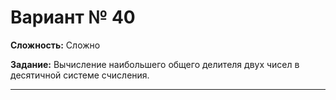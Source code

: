 # Вариант № 40
**Сложность:** Сложно

**Задание:**  Вычисление наибольшего общего делителя двух чисел в десятичной системе счисления.

---